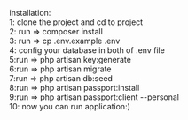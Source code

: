 installation:<br>
1: clone the project and cd to project <br>
2: run => composer install <br>
3: run => cp .env.example .env <br>
4: config your database in both of .env file <br>
5:run => php artisan key:generate <br>
6:run => php artisan migrate <br>
7:run => php artisan db:seed <br>
8:run => php artisan passport:install <br>
9:run => php artisan passport:client --personal <br>
10: now you can run application:)

    
